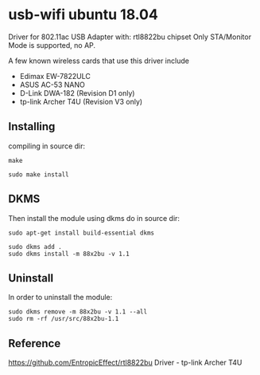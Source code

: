# usb-wifi ubuntu 18.04

Driver for 802.11ac USB Adapter with:
rtl8822bu chipset
Only STA/Monitor Mode is supported, no AP.

A few known wireless cards that use this driver include

- Edimax EW-7822ULC
- ASUS AC-53 NANO
- D-Link DWA-182 (Revision D1 only)
- tp-link Archer T4U (Revision V3 only)

## Installing

compiling in source dir:
```
make

sudo make install
```
## DKMS
Then install the module using dkms do in source dir:
```
sudo apt-get install build-essential dkms

sudo dkms add .
sudo dkms install -m 88x2bu -v 1.1
```

## Uninstall
In order to uninstall the module:
```
sudo dkms remove -m 88x2bu -v 1.1 --all
sudo rm -rf /usr/src/88x2bu-1.1
```

## Reference
https://github.com/EntropicEffect/rtl8822bu
Driver - tp-link Archer T4U 